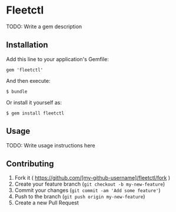 # Fleetctl

TODO: Write a gem description

## Installation

Add this line to your application's Gemfile:

    gem 'fleetctl'

And then execute:

    $ bundle

Or install it yourself as:

    $ gem install fleetctl

## Usage

TODO: Write usage instructions here

## Contributing

1. Fork it ( https://github.com/[my-github-username]/fleetctl/fork )
2. Create your feature branch (`git checkout -b my-new-feature`)
3. Commit your changes (`git commit -am 'Add some feature'`)
4. Push to the branch (`git push origin my-new-feature`)
5. Create a new Pull Request
